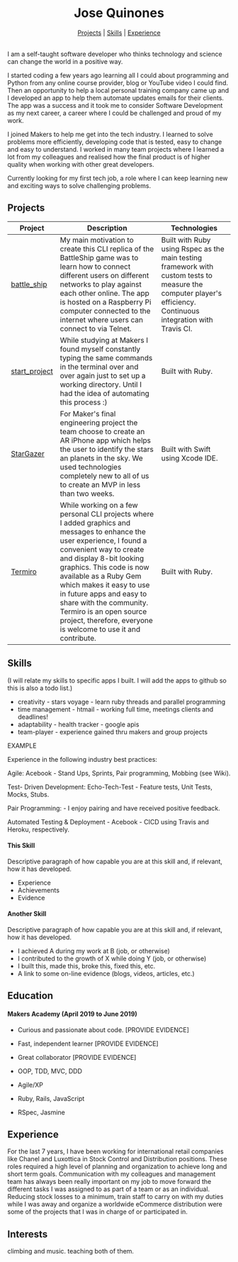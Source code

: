 <h1 align="center">
  Jose Quinones
</h1>
<p align="center">
  <a href="#projects">Projects</a> |
  <a href="#skills">Skills</a> |
  <a href="#experience">Experience</a>
  <br><br>
</p>

I am a self-taught software developer who thinks technology and science can change the world in a positive way.

I started coding a few years ago learning all I could about programming and Python from any online course provider, blog or YouTube video I could find. Then an opportunity to help a local personal training company came up and I developed an app to help them automate updates emails for their clients. The app was a success and it took me to consider Software Development as my next career, a career where I could be challenged and proud of my work. 

I joined Makers to help me get into the tech industry. I learned to solve problems more efficiently, developing code that is tested, easy to change and easy to understand. I worked in many team projects where I learned a lot from my colleagues and realised how the final product is of higher quality when working with other great developers. 

Currently looking for my first tech job, a role where I can keep learning new and exciting ways to solve challenging problems.

## Projects

| Project  | Description   | Technologies   |
|----------|---------------|----------------|
| [battle_ship](https://github.com/jo-quin/battle_ship) | My main motivation to create this CLI replica of the BattleShip game was to learn how to connect different users on different networks to play against each other online. The app is hosted on a Raspberry Pi computer connected to the internet where users can connect to via Telnet. | Built with Ruby using Rspec as the main testing framework with custom tests to measure the computer player's efficiency. Continuous integration with Travis CI. |
| [start_project](https://github.com/jo-quin/start_project) | While studying at Makers I found myself constantly typing the same commands in the terminal over and over again just to set up a working directory. Until I had the idea of automating this process :) | Built with Ruby. |
| [StarGazer](https://github.com/jo-quin/stargazer) | For Maker's final engineering project the team choose to create an AR iPhone app which helps the user to identify the stars an planets in the sky. We used technologies completely new to all of us to create an MVP in less than two weeks. | Built with Swift using Xcode IDE. |
| [Termiro](https://github.com/jo-quin/termiro) | While working on a few personal CLI projects where I added graphics and messages to enhance the user experience, I found a convenient way to create and display 8-bit looking graphics. This code is now available as a Ruby Gem which makes it easy to use in future apps and easy to share with the community. Termiro is an open source project, therefore, everyone is welcome to use it and contribute. | Built with Ruby. |

## Skills

(I will relate my skills to specific apps I built. I will add the apps to github so this is also a todo list.)

* creativity - stars voyage - learn ruby threads and parallel programming
* time management - htmail - working full time, meetings clients and deadlines!
* adaptability - health tracker - google apis
* team-player - experience gained thru makers and group projects

EXAMPLE

Experience in the following industry best practices:

Agile: Acebook - Stand Ups, Sprints, Pair programming, Mobbing (see Wiki).

Test- Driven Development: Echo-Tech-Test - Feature tests, Unit Tests, Mocks, Stubs.

Pair Programming: - I enjoy pairing and have received positive feedback.

Automated Testing & Deployment - Acebook - CICD using Travis and Heroku, respectively.

#### This Skill

Descriptive paragraph of how capable you are at this skill and, if relevant, how it has developed.

- Experience
- Achievements
- Evidence

#### Another Skill

Descriptive paragraph of how capable you are at this skill and, if relevant, how it has developed.

- I achieved A during my work at B (job, or otherwise)
- I contributed to the growth of X while doing Y (job, or otherwise)
- I built this, made this, broke this, fixed this, etc.
- A link to some on-line evidence (blogs, videos, articles, etc.)

## Education

#### Makers Academy (April 2019 to June 2019)

- Curious and passionate about code. [PROVIDE EVIDENCE]
- Fast, independent learner [PROVIDE EVIDENCE]
- Great collaborator [PROVIDE EVIDENCE]

- OOP, TDD, MVC, DDD
- Agile/XP
- Ruby, Rails, JavaScript
- RSpec, Jasmine

## Experience

For the last 7 years, I have been working for international retail companies like Chanel and Luxottica in Stock Control and Distribution positions. 
These roles required a high level of planning and organization to achieve long and short term goals. Communication with my colleagues and management team has always been really important on my job to move forward the different tasks I was assigned to as part of a team or as an individual. 
Reducing stock losses to a minimum, train staff to carry on with my duties while I was away and organize a worldwide eCommerce distribution were some of the projects that I was in charge of or participated in. 

## Interests

climbing and music. teaching both of them.

